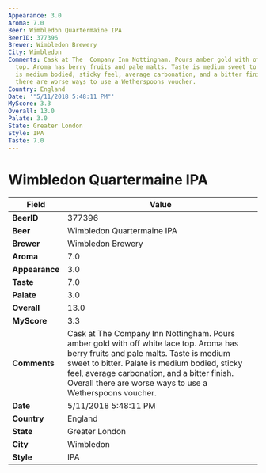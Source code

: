 ```yaml
---
Appearance: 3.0
Aroma: 7.0
Beer: Wimbledon Quartermaine IPA
BeerID: 377396
Brewer: Wimbledon Brewery
City: Wimbledon
Comments: Cask at The  Company Inn Nottingham. Pours amber gold with off white lace
  top. Aroma has berry fruits and pale malts. Taste is medium sweet to bitter. Palate
  is medium bodied, sticky feel, average carbonation, and a bitter finish. Overall
  there are worse ways to use a Wetherspoons voucher.
Country: England
Date: '"5/11/2018 5:48:11 PM"'
MyScore: 3.3
Overall: 13.0
Palate: 3.0
State: Greater London
Style: IPA
Taste: 7.0
---
```


# Wimbledon Quartermaine IPA

| Field         | Value |
|---------------|-------|
| **BeerID** | 377396 |
| **Beer** | Wimbledon Quartermaine IPA |
| **Brewer** | Wimbledon Brewery |
| **Aroma** | 7.0 |
| **Appearance** | 3.0 |
| **Taste** | 7.0 |
| **Palate** | 3.0 |
| **Overall** | 13.0 |
| **MyScore** | 3.3 |
| **Comments** | Cask at The  Company Inn Nottingham. Pours amber gold with off white lace top. Aroma has berry fruits and pale malts. Taste is medium sweet to bitter. Palate is medium bodied, sticky feel, average carbonation, and a bitter finish. Overall there are worse ways to use a Wetherspoons voucher. |
| **Date** | 5/11/2018 5:48:11 PM |
| **Country** | England |
| **State** | Greater London |
| **City** | Wimbledon |
| **Style** | IPA |
